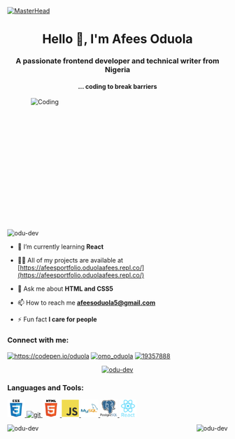 [![MasterHead](https://indoanalytica.com/static/images/bannerr.gif)](https://Odu-dev.io)

<h1 align="center">Hello 👋, I'm Afees Oduola</h1>
<h3 align="center">A passionate frontend developer and technical writer from Nigeria</h3>

<h4 align="center">... coding to break barriers</h4>



<img align="right" alt="Coding" width="450" height="300" src="https://contentstatic.techgig.com/thumb/msid-81427725,width-355,resizemode-4/Top-5-games-for-programmers-to-polish-their-coding-skills.jpg?18944">

<p align="left"> <img src="https://komarev.com/ghpvc/?username=odu-dev&label=Profile%20views&color=0e75b6&style=flat" alt="odu-dev" /> </p>

- 🌱 I’m currently learning **React**

- 👨‍💻 All of my projects are available at [https://afeesportfolio.oduolaafees.repl.co/](https://afeesportfolio.oduolaafees.repl.co/)

- 💬 Ask me about **HTML and CSS5**

- 📫 How to reach me **afeesoduola5@gmail.com**

- ⚡ Fun fact **I care for people**

<h3 align="left">Connect with me:</h3>
<p align="left">
<a href="https://codepen.io/https://codepen.io/oduola" target="blank"><img align="center" src="https://raw.githubusercontent.com/rahuldkjain/github-profile-readme-generator/master/src/images/icons/Social/codepen.svg" alt="https://codepen.io/oduola" height="30" width="40" /></a>
<a href="https://twitter.com/omo_oduola" target="blank"><img align="center" src="https://raw.githubusercontent.com/rahuldkjain/github-profile-readme-generator/master/src/images/icons/Social/twitter.svg" alt="omo_oduola" height="30" width="40" /></a>
<a href="https://stackoverflow.com/users/19357888" target="blank"><img align="center" src="https://raw.githubusercontent.com/rahuldkjain/github-profile-readme-generator/master/src/images/icons/Social/stack-overflow.svg" alt="19357888" height="30" width="40" /></a>
</p>

<p align="center"> <a href="https://github.com/ryo-ma/github-profile-trophy"><img src="https://github-profile-trophy.vercel.app/?username=odu-dev" alt="odu-dev" /></a> </p>

<h3 align="left">Languages and Tools:</h3>
<p align="left"> <a href="https://www.w3schools.com/css/" target="_blank" rel="noreferrer"> <img src="https://raw.githubusercontent.com/devicons/devicon/master/icons/css3/css3-original-wordmark.svg" alt="css3" width="40" height="40"/> </a> <a href="https://git-scm.com/" target="_blank" rel="noreferrer"> <img src="https://www.vectorlogo.zone/logos/git-scm/git-scm-icon.svg" alt="git" width="40" height="40"/> </a> <a href="https://www.w3.org/html/" target="_blank" rel="noreferrer"> <img src="https://raw.githubusercontent.com/devicons/devicon/master/icons/html5/html5-original-wordmark.svg" alt="html5" width="40" height="40"/> </a> <a href="https://developer.mozilla.org/en-US/docs/Web/JavaScript" target="_blank" rel="noreferrer"> <img src="https://raw.githubusercontent.com/devicons/devicon/master/icons/javascript/javascript-original.svg" alt="javascript" width="40" height="40"/> </a> <a href="https://www.mysql.com/" target="_blank" rel="noreferrer"> <img src="https://raw.githubusercontent.com/devicons/devicon/master/icons/mysql/mysql-original-wordmark.svg" alt="mysql" width="40" height="40"/> </a> <a href="https://www.postgresql.org" target="_blank" rel="noreferrer"> <img src="https://raw.githubusercontent.com/devicons/devicon/master/icons/postgresql/postgresql-original-wordmark.svg" alt="postgresql" width="40" height="40"/> </a> <a href="https://reactjs.org/" target="_blank" rel="noreferrer"> <img src="https://raw.githubusercontent.com/devicons/devicon/master/icons/react/react-original-wordmark.svg" alt="react" width="40" height="40"/> </a> </p>


<p><img align="left" src="https://github-readme-stats.vercel.app/api/top-langs?username=odu-dev&show_icons=true&locale=en&layout=compact" alt="odu-dev" /></p>

<p>&nbsp;<img align="right" src="https://github-readme-stats.vercel.app/api?username=odu-dev&show_icons=true&locale=en" alt="odu-dev" /></p>


